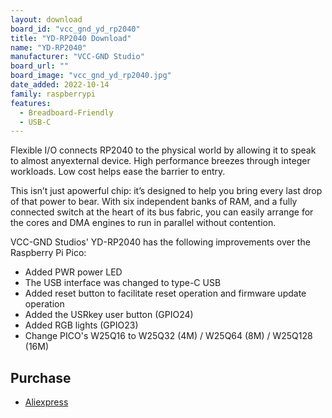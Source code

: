 ```yaml
---
layout: download
board_id: "vcc_gnd_yd_rp2040"
title: "YD-RP2040 Download"
name: "YD-RP2040"
manufacturer: "VCC-GND Studio"
board_url: ""
board_image: "vcc_gnd_yd_rp2040.jpg"
date_added: 2022-10-14
family: raspberrypi
features:
  - Breadboard-Friendly
  - USB-C
---
```


Flexible I/O connects RP2040 to the physical world by allowing it to speak to almost anyexternal device. High performance breezes through integer workloads. Low cost helps ease the barrier to entry.

This isn’t just apowerful chip: it’s designed to help you bring every last drop of that power to bear. With six independent banks of RAM, and a fully connected switch at the heart of its bus fabric, you can easily arrange for the cores and DMA engines to run in parallel without contention.

VCC-GND Studios' YD-RP2040 has the following improvements over the Raspberry Pi Pico:
- Added PWR power LED
- The USB interface was changed to type-C USB
- Added reset button to facilitate reset operation and firmware update operation
- Added the USRkey user button (GPIO24)
- Added RGB lights (GPIO23)
- Change PICO's W25Q16 to W25Q32 (4M) / W25Q64 (8M) / W25Q128 (16M)

## Purchase
* [Aliexpress](https://www.aliexpress.us/item/3256803817805852.html)
